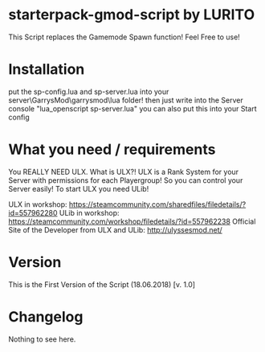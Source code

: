 # starterpack-gmod-script by LURITO
This Script replaces the Gamemode Spawn function! Feel Free to use!

# Installation
put the sp-config.lua and sp-server.lua into your server\GarrysMod\garrysmod\lua folder! then just write into the Server console "lua_openscript sp-server.lua" you can also put this into your Start config 

# What you need / requirements
You REALLY NEED ULX. What is ULX?! ULX is a Rank System for your Server with permissions for each Playergroup! So you can control your Server easily! To start ULX you need ULib!

ULX in workshop: https://steamcommunity.com/sharedfiles/filedetails/?id=557962280
ULib in workshop: https://steamcommunity.com/workshop/filedetails/?id=557962238
Official Site of the Developer from ULX and ULib: http://ulyssesmod.net/


# Version
This is the First Version of the Script (18.06.2018) [v. 1.0]

# Changelog

Nothing to see here.
